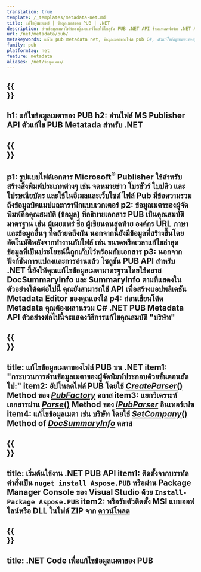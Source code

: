 ```yaml
---
translation: true
template: /_templates/metadata-net.md
title: แก้ไขผู้เผยแพร่ | ข้อมูลเมตาของ PUB | .NET
description: อ่านข้อมูลเมตาไฟล์ของผู้เผยแพร่โดยใช้โซลูชัน PUB .NET API ข้ามแพลตฟอร์ม .NET API ภายในองค์กรช่วยให้คุณเข้าถึงคุณสมบัติ SummaryInfo และ DocSummaryInfo
url: /net/metadata/pub/
metakeywords: แก้ไข pub metadata net, ข้อมูลเมตาของไฟล์ pub C#, ตัวแก้ไขข้อมูลเมตาของผู้เผยแพร่ .net, อ่านข้อมูลเมตาของไฟล์ pub C#, อ่านข้อมูลเมตาของ pub .net
family: pub
platformtag: net
feature: metadata
aliases: /net/ข้อมูลเมตา/
---
```


{{<section banner>}}
---
h1: แก้ไขข้อมูลเมตาของ PUB
h2: อ่านไฟล์ MS Publisher API ตัวแก้ไข PUB Metatada สำหรับ .NET
---

{{<section overview>}}
---
p1: รูปแบบไฟล์เอกสาร Microsoft<sup>®</sup> Publisher ใช้สำหรับสร้างสิ่งพิมพ์ประเภทต่างๆ เช่น จดหมายข่าว โบรชัวร์ ใบปลิว และไปรษณียบัตร และใช้ในอีเมลและเว็บไซต์ ไฟล์ Pub มีข้อความรวมถึงข้อมูลบิตแมปและกราฟิกแบบเวกเตอร์
p2: ข้อมูลเมตาของผู้จัดพิมพ์คือคุณสมบัติ (ข้อมูล) ที่อธิบายเอกสาร PUB เป็นคุณสมบัติมาตรฐาน เช่น ผู้เผยแพร่ ชื่อ ผู้เขียนคนสุดท้าย องค์กร URL ภาษา และข้อมูลอื่นๆ ที่คล้ายคลึงกัน นอกจากนี้ยังมีข้อมูลที่สร้างขึ้นโดยอัตโนมัติหลังจากทำงานกับไฟล์ เช่น ขนาดหรือเวลาแก้ไขล่าสุด ข้อมูลที่เป็นประโยชน์นี้ถูกเก็บไว้พร้อมกับเอกสาร
p3: นอกจากฟังก์ชันการแปลงและการอ่านแล้ว โซลูชัน PUB API สำหรับ .NET นี้ยังให้คุณแก้ไขข้อมูลเมตามาตรฐานโดยใช้คลาส DocSummaryInfo และ SummaryInfo ตามที่แสดงในตัวอย่างโค้ดต่อไปนี้ คุณยังสามารถใช้ API เพื่อสร้างแอปพลิเคชัน Metadata Editor ของคุณเองได้
p4: ก่อนเขียนโค้ด Metadata คุณต้องผสานรวม C# .NET PUB Metadata API ตัวอย่างต่อไปนี้จะแสดงวิธีการแก้ไขคุณสมบัติ "บริษัท"
---

{{<section feature1>}}
---
title: แก้ไขข้อมูลเมตาของไฟล์ PUB บน .NET
item1: "กระบวนการอ่านข้อมูลเมตาของผู้จัดพิมพ์ประกอบด้วยขั้นตอนถัดไป:"
item2: อัปโหลดไฟล์ PUB โดยใช้ [*CreateParser*()](https://reference.aspose.com/pub/net/aspose.pub/pubfactory/createparser/) Method ของ [*PubFactory*](https://reference.aspose.com/pub/net/aspose.pub/pubfactory/) คลาส
item3: แยกวิเคราะห์เอกสารผ่าน [*Parse*()](https://reference.aspose.com/pub/net/aspose.pub/ipubparser/parse/) Method ของ [*IPubParser*](https://reference.aspose.com/pub/net/aspose.pub/ipubparser/) อินเทอร์เฟซ
item4: แก้ไขข้อมูลเมตา เช่น บริษัท โดยใช้ [*SetCompany*()](https://reference.aspose.com/pub/net/aspose.pub/docsummaryinfo/setcompany/) Method of [*DocSummaryInfo*](https://reference.aspose.com/pub/net/aspose.pub/docsummaryinfo/) คลาส
---

{{<section feature2>}}
---
title: เริ่มต้นใช้งาน .NET PUB API
item1: ติดตั้งจากบรรทัดคำสั่งเป็น ```nuget install Aspose.PUB``` หรือผ่าน Package Manager Console ของ Visual Studio ด้วย ```Install-Package Aspose.PUB```
item2: หรือรับตัวติดตั้ง MSI แบบออฟไลน์หรือ DLL ในไฟล์ ZIP จาก [ดาวน์โหลด](https://releases.aspose.com/pub/net/)
---

{{<section codeexample>}}
---
title: .NET Code เพื่อแก้ไขข้อมูลเมตาของ PUB
---